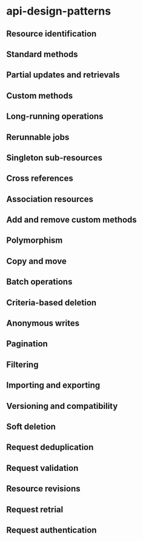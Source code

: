 # api-design-patterns

## Resource identification
## Standard methods
## Partial updates and retrievals
## Custom methods
## Long-running operations
## Rerunnable jobs
## Singleton sub-resources
## Cross references
## Association resources
## Add and remove custom methods
## Polymorphism
## Copy and move
## Batch operations
## Criteria-based deletion
## Anonymous writes
## Pagination
## Filtering
## Importing and exporting
## Versioning and compatibility
## Soft deletion
## Request deduplication
## Request validation
## Resource revisions
## Request retrial 
## Request authentication
